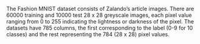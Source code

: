 The Fashion MNIST dataset consists of Zalando’s article images. There are 60000 training and 10000 test 28 x 28 greyscale images, each pixel value ranging from 0 to 255 indicating the lightness or darkness of the pixel. The datasets have 785 columns, the first corresponding to the label (0-9 for 10 classes) and the rest representing the 784 (28 x 28) pixel values. 
